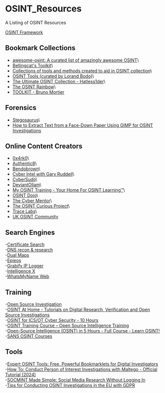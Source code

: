 # OSINT_Resources
 A Listing of OSINT Resources

[OSINT Framework](https://osintframework.com/)

## Bookmark Collections
-   [awesome-osint: A curated list of amazingly awesome OSINT](https://github.com/jivoi/awesome-osint)\
-   [Bellingcat's Toolkit](https://bellingcat.gitbook.io/toolkit)\
-   [Collections of tools and methods created to aid in OSINT collection](https://github.com/sinwindie/OSINT)\
-   [OSINT Tools (curated by Lorand Bodo)](https://start.me/p/7kxyy2/osint-tools-curated-by-lorand-bodo)\
-   [The Ultimate OSINT Collection - Hatless1der](https://start.me/p/DPYPMz/the-ultimate-osint-collection)\
-   [The OSINT Rainbow](https://start.me/p/xbEwoa/09-industry-professionals)\
-   [TOOLKIT - Bruno Mortier](https://start.me/p/W1AXYo/toolkit)

## Forensics
-   [Stegosaurus](https://github.com/AngelKitty/stegosaurus)\
-   [How to Extract Text from a Face-Down Paper Using GIMP for OSINT Investigations](https://www.youtube.com/watch?v=ljiRh-nOP1Y)


## Online Content Creators
-   [0x4rk0](https://www.youtube.com/@0x4rk0)\
-   [Authentic8](https://www.youtube.com/@Authentic8Silo)\
-   [Bendobrown](https://www.youtube.com/@Bendobrown)\
-   [Cyber Intel with Gary Ruddell](https://www.youtube.com/@CyberIntelWithGaryRuddell)\
-   [CyberSudo](https://www.youtube.com/@CyberSudoYT)\
-   [DeviantOllam](https://www.youtube.com/@DeviantOllam)\
-   [My OSINT Training - Your Home For OSINT Learning™](https://www.youtube.com/@myosinttraining)\
-   [OSINT Dojo](https://www.youtube.com/@OSINTDojo)\
-   [The Cyber Mentor](https://www.youtube.com/@TCMSecurityAcademy)\
-   [The OSINT Curious Project](https://www.youtube.com/@OSINTCurious)\
-   [Trace Labs](https://www.youtube.com/@TraceLabsVideos)\
-   [UK OSINT Community](https://www.youtube.com/@UKOSINT)


## Search Engines
-[Certificate Search](https://crt.sh/)\
-[DNS recon & research](https://dnsdumpster.com/)\
-[Dual Maps](https://data.mashedworld.com/dualmaps/map.htm)\
-[Epieos](https://epieos.com/)\
-[Grabify IP Logger](https://grabify.link/)\
-[Intelligence X](https://intelx.io/tools)\
-[WhatsMyName Web](https://whatsmyname.app/)


## Training
-[Open Source Investigation](https://www.youtube.com/watch?v=02KE_n_JqV4&list=PLnOD5ptd113Iwn7EumiBqaOgSZ7WRR1rv)\
-[OSINT At Home - Tutorials on Digital Research, Verification and Open Source Investigations](https://youtube.com/playlist?list=PLrFPX1Vfqk3ehZKSFeb9pVIHqxqrNW8Sy)\
-[OSINT for ICS/OT Cyber Security - 10 Hours](https://www.youtube.com/watch?v=e7GTwmCX_Ws&list=PLOSJSv0hbPZBXT4kuRv_e8BP0TyOGc_W5)\
-[OSINT Training Course – Open Source Intelligence Training](https://www.youtube.com/watch?v=ZDtQ0bapigg)\
-[Open-Source Intelligence (OSINT) in 5 Hours - Full Course - Learn OSINT!](https://www.youtube.com/watch?v=qwA6MmbeGNo)\
-[SANS OSINT Courses](https://www.youtube.com/watch?v=e7GTwmCX_Ws&list=PLOSJSv0hbPZBXT4kuRv_e8BP0TyOGc_W5)

## Tools
-[Expert OSINT Tools: Free, Powerful Bookmarklets for Digital Investigators](https://www.youtube.com/watch?v=XmG-OQMyDtQ)\
-[How To: Conduct Person of Interest Investigations with Maltego - Official Tutorial (2024)](https://www.youtube.com/watch?v=aXktQ3epQvw)\
-[SOCMINT Made Simple: Social Media Research Without Logging In](https://www.youtube.com/watch?v=TeL1gDpE9QM)\
-[Tips for Conducting OSINT Investigations in the EU with GDPR](https://www.youtube.com/watch?v=HY-8o90xak4)